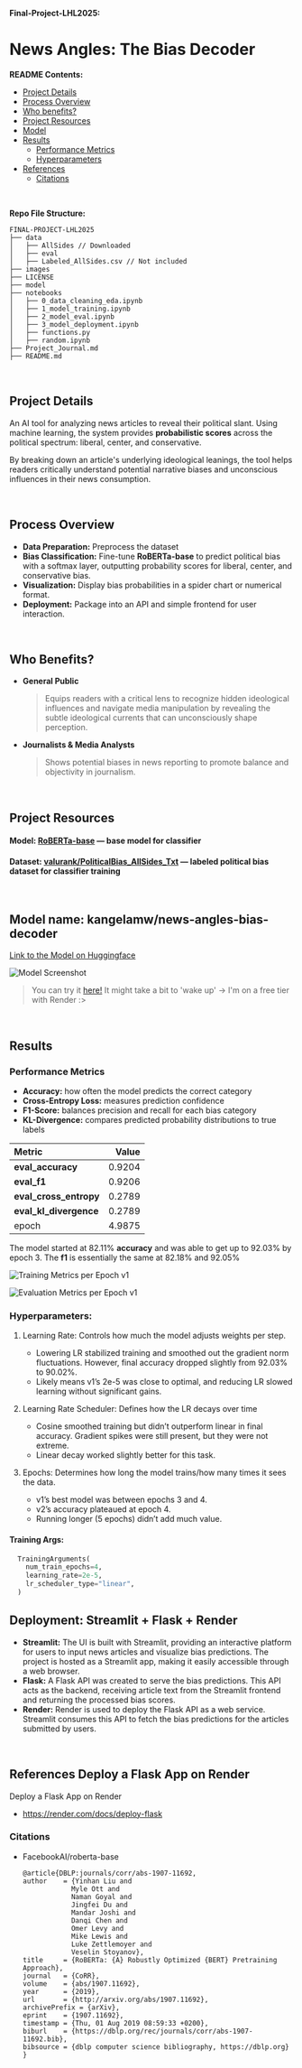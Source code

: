 **Final-Project-LHL2025:**

# **News Angles: The Bias Decoder**

**README Contents:**

- [Project Details](#project-details)
- [Process Overview](#process-overview)
- [Who benefits?](#who-benefits)
- [Project Resources](#project-resources)
- [Model](#model-name-kangelamwnews-angles-bias-decoder)
- [Results](#results)
  - [Performance Metrics](#performance-metrics)
  - [Hyperparameters](#hyperparameters)
- [References](#references)
  - [Citations](#citations)

<br>

**Repo File Structure:**

    FINAL-PROJECT-LHL2025
    ├── data
    │   ├── AllSides // Downloaded
    │   ├── eval
    │   ├── Labeled_AllSides.csv // Not included
    ├── images
    ├── LICENSE
    ├── model
    ├── notebooks
    │   ├── 0_data_cleaning_eda.ipynb
    │   ├── 1_model_training.ipynb
    │   ├── 2_model_eval.ipynb
    │   ├── 3_model_deployment.ipynb
    │   ├── functions.py
    │   ├── random.ipynb
    ├── Project_Journal.md
    ├── README.md

<br>

## **Project Details**

An AI tool for analyzing news articles to reveal their political slant. Using machine learning, the system provides **probabilistic scores** across the political spectrum: liberal, center, and conservative.

By breaking down an article's underlying ideological leanings, the tool helps readers critically understand potential narrative biases and unconscious influences in their news consumption.

<br>

## **Process Overview**  

- **Data Preparation:** Preprocess the dataset
- **Bias Classification:** Fine-tune **RoBERTa-base** to predict political bias with a softmax layer, outputting probability scores for liberal, center, and conservative bias.
- **Visualization:** Display bias probabilities in a spider chart or numerical format.
- **Deployment:** Package into an API and simple frontend for user interaction.

<br>

## **Who Benefits?**  

- **General Public**
  > Equips readers with a critical lens to recognize hidden ideological influences and navigate media manipulation by revealing the subtle ideological currents that can unconsciously shape perception.

- **Journalists & Media Analysts**
  > Shows potential biases in news reporting to promote balance and objectivity in journalism.

<br>

## **Project Resources**  

#### **Model:**  [RoBERTa-base](https://huggingface.co/FacebookAI/roberta-base) &mdash; base model for classifier

#### **Dataset:** [valurank/PoliticalBias_AllSides_Txt](https://huggingface.co/datasets/valurank/PoliticalBias_AllSides_Txt) &mdash; labeled political bias dataset for classifier training

<br>

## **Model name: kangelamw/news-angles-bias-decoder**

[Link to the Model on Huggingface](https://huggingface.co/kangelamw/RoBERTa-political-bias-classifier-softmax)

![Model Screenshot](/images/model_ss.png)

> You can try it [here!](https://political-bias-classifier.streamlit.app/) It might take a bit to 'wake up' &rarr; I'm on a free tier with Render :>

<br>

## **Results**  

### **Performance Metrics**

- **Accuracy:** how often the model predicts the correct category
- **Cross-Entropy Loss:** measures prediction confidence
- **F1-Score:** balances precision and recall for each bias category
- **KL-Divergence:** compares predicted probability distributions to true labels

<center>

| Metric                  |   Value |
|:------------------------|--------:|
| **eval_accuracy**           |  0.9204 |
| **eval_f1**                 |  0.9206 |
| **eval_cross_entropy**     |  0.2789 |
| **eval_kl_divergence**      |  0.2789 |
| epoch                   |  4.9875 |

</center>

The model started at 82.11% **accuracy** and was able to get up to 92.03% by epoch 3. The **f1** is essentially the same at 82.18% and 92.05%

![Training Metrics per Epoch v1](/images/v1_training_metrics.png)

![Evaluation Metrics per Epoch v1](/images/v1_eval_metrics.png)


### **Hyperparameters:**  

1. Learning Rate: Controls how much the model adjusts weights per step.
    - Lowering LR stabilized training and smoothed out the gradient norm fluctuations. However, final accuracy dropped slightly from 92.03% to 90.02%.
    - Likely means v1’s 2e-5 was close to optimal, and reducing LR slowed learning without significant gains.

2. Learning Rate Scheduler: Defines how the LR decays over time
    - Cosine smoothed training but didn’t outperform linear in final accuracy. Gradient spikes were still present, but they were not extreme.
    - Linear decay worked slightly better for this task.

3. Epochs: Determines how long the model trains/how many times it sees the data.
    - v1’s best model was between epochs 3 and 4.
    - v2’s accuracy plateaued at epoch 4.
    - Running longer (5 epochs) didn’t add much value.

#### Training Args:
  ```python
    TrainingArguments(
      num_train_epochs=4,
      learning_rate=2e-5,
      lr_scheduler_type="linear",
    )
  ```

## **Deployment: Streamlit + Flask + Render**
- **Streamlit:** The UI is built with Streamlit, providing an interactive platform for users to input news articles and visualize bias predictions. The project is hosted as a Streamlit app, making it easily accessible through a web browser.
- **Flask:** A Flask API was created to serve the bias predictions. This API acts as the backend, receiving article text from the Streamlit frontend and returning the processed bias scores.
- **Render:** Render is used to deploy the Flask API as a web service. Streamlit consumes this API to fetch the bias predictions for the articles submitted by users.

<br>

## **References** Deploy a Flask App on Render

Deploy a Flask App on Render
- https://render.com/docs/deploy-flask

### Citations

- FacebookAI/roberta-base
    ```
  @article{DBLP:journals/corr/abs-1907-11692,
    author    = {Yinhan Liu and
                Myle Ott and
                Naman Goyal and
                Jingfei Du and
                Mandar Joshi and
                Danqi Chen and
                Omer Levy and
                Mike Lewis and
                Luke Zettlemoyer and
                Veselin Stoyanov},
    title     = {RoBERTa: {A} Robustly Optimized {BERT} Pretraining Approach},
    journal   = {CoRR},
    volume    = {abs/1907.11692},
    year      = {2019},
    url       = {http://arxiv.org/abs/1907.11692},
    archivePrefix = {arXiv},
    eprint    = {1907.11692},
    timestamp = {Thu, 01 Aug 2019 08:59:33 +0200},
    biburl    = {https://dblp.org/rec/journals/corr/abs-1907-11692.bib},
    bibsource = {dblp computer science bibliography, https://dblp.org}
  }
    ```